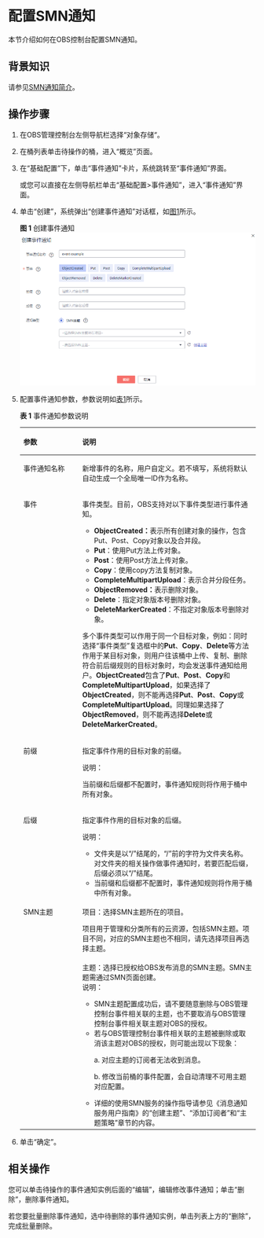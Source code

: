 # 配置SMN通知<a name="zh-cn_topic_0066088963"></a>

本节介绍如何在OBS控制台配置SMN通知。

## 背景知识<a name="section72855457345"></a>

请参见[SMN通知简介](SMN通知简介.md)。

## 操作步骤<a name="section4422459618019"></a>

1.  在OBS管理控制台左侧导航栏选择“对象存储“。
2.  在桶列表单击待操作的桶，进入“概览”页面。
3.  在“基础配置”下，单击“事件通知”卡片，系统跳转至“事件通知”界面。

    或您可以直接在左侧导航栏单击“基础配置\>事件通知”，进入“事件通知”界面。

4.  单击“创建”，系统弹出“创建事件通知”对话框，如[图1](#fig17847723015)所示。

    **图 1**  创建事件通知<a name="fig17847723015"></a>  
    ![](figures/创建事件通知.png "创建事件通知")

5.  配置事件通知参数，参数说明如[表1](#aobs_console_0039_mmccppss_table01)所示。

    **表 1**  事件通知参数说明

    <a name="aobs_console_0039_mmccppss_table01"></a>
    <table><thead align="left"><tr id="row2055942"><th class="cellrowborder" valign="top" width="25%" id="mcps1.2.3.1.1"><p id="p32313598"><a name="p32313598"></a><a name="p32313598"></a>参数</p>
    </th>
    <th class="cellrowborder" valign="top" width="75%" id="mcps1.2.3.1.2"><p id="p155758"><a name="p155758"></a><a name="p155758"></a>说明</p>
    </th>
    </tr>
    </thead>
    <tbody><tr id="row12616447"><td class="cellrowborder" valign="top" width="25%" headers="mcps1.2.3.1.1 "><p id="p15299288"><a name="p15299288"></a><a name="p15299288"></a>事件通知名称</p>
    </td>
    <td class="cellrowborder" valign="top" width="75%" headers="mcps1.2.3.1.2 "><p id="p31282850"><a name="p31282850"></a><a name="p31282850"></a>新增事件的名称，用户自定义。若不填写，系统将默认自动生成一个全局唯一ID作为名称。</p>
    </td>
    </tr>
    <tr id="row13110201"><td class="cellrowborder" valign="top" width="25%" headers="mcps1.2.3.1.1 "><p id="p55293359"><a name="p55293359"></a><a name="p55293359"></a>事件</p>
    </td>
    <td class="cellrowborder" valign="top" width="75%" headers="mcps1.2.3.1.2 "><p id="p49577065"><a name="p49577065"></a><a name="p49577065"></a>事件类型。目前，<span id="ph6378153015417"><a name="ph6378153015417"></a><a name="ph6378153015417"></a>OBS</span>支持对以下事件类型进行事件通知。</p>
    <a name="ul43540403"></a><a name="ul43540403"></a><ul id="ul43540403"><li><strong id="b2253084295127"><a name="b2253084295127"></a><a name="b2253084295127"></a>ObjectCreated：</strong>表示所有创建对象的操作，包含Put、Post、Copy对象以及合并段。</li><li><strong id="b21739820154642"><a name="b21739820154642"></a><a name="b21739820154642"></a>Put</strong>：使用Put方法上传对象。</li><li><strong id="b7554011173727"><a name="b7554011173727"></a><a name="b7554011173727"></a>Post</strong>：使用Post方法上传对象。</li><li><strong id="b19295192"><a name="b19295192"></a><a name="b19295192"></a>Copy</strong>：使用copy方法复制对象。</li><li><strong id="b6205384517382"><a name="b6205384517382"></a><a name="b6205384517382"></a>CompleteMultipartUpload</strong>：表示合并分段任务。</li><li><strong id="b4214016595037"><a name="b4214016595037"></a><a name="b4214016595037"></a>ObjectRemoved：</strong>表示删除对象。</li><li><strong id="b28442244"><a name="b28442244"></a><a name="b28442244"></a>Delete</strong>：指定对象版本号删除对象。</li><li><strong id="b22120394"><a name="b22120394"></a><a name="b22120394"></a>DeleteMarkerCreated</strong>：不指定对象版本号删除对象。</li></ul>
    <p id="p64865822"><a name="p64865822"></a><a name="p64865822"></a>多个事件类型可以作用于同一个目标对象，例如：同时选择“事件类型”复选框中的<strong id="b46921489"><a name="b46921489"></a><a name="b46921489"></a>Put</strong>、<strong id="b19640220"><a name="b19640220"></a><a name="b19640220"></a>Copy</strong>、<strong id="b42544256"><a name="b42544256"></a><a name="b42544256"></a>Delete</strong>等方法作用于某目标对象，则用户往该桶中上传、复制、删除符合前后缀规则的目标对象时，均会发送事件通知给用户。<strong id="b41674970143835"><a name="b41674970143835"></a><a name="b41674970143835"></a>ObjectCreated</strong>包含了<strong id="b15574064143840"><a name="b15574064143840"></a><a name="b15574064143840"></a>Put</strong>、<strong id="b62119592143845"><a name="b62119592143845"></a><a name="b62119592143845"></a>Post</strong>、<strong id="b7081676143849"><a name="b7081676143849"></a><a name="b7081676143849"></a>Copy</strong>和<strong id="b31607544151827"><a name="b31607544151827"></a><a name="b31607544151827"></a>CompleteMultipartUpload</strong>，如果选择了<strong id="b63678108143857"><a name="b63678108143857"></a><a name="b63678108143857"></a>ObjectCreated</strong>，则不能再选择<strong id="b39981405143910"><a name="b39981405143910"></a><a name="b39981405143910"></a>Put</strong>、<strong id="b17268397143910"><a name="b17268397143910"></a><a name="b17268397143910"></a>Post</strong>、<strong id="b56562934143910"><a name="b56562934143910"></a><a name="b56562934143910"></a>Copy</strong>或<strong id="b59319998143915"><a name="b59319998143915"></a><a name="b59319998143915"></a>CompleteMultipartUpload</strong>。同理如果选择了<strong id="b44527778143920"><a name="b44527778143920"></a><a name="b44527778143920"></a>ObjectRemoved</strong>，则不能再选择<strong id="b57045165143925"><a name="b57045165143925"></a><a name="b57045165143925"></a>Delete</strong>或<strong id="b40642771143930"><a name="b40642771143930"></a><a name="b40642771143930"></a>DeleteMarkerCreated</strong>。</p>
    </td>
    </tr>
    <tr id="row47353991"><td class="cellrowborder" valign="top" width="25%" headers="mcps1.2.3.1.1 "><p id="p10468038"><a name="p10468038"></a><a name="p10468038"></a>前缀</p>
    </td>
    <td class="cellrowborder" valign="top" width="75%" headers="mcps1.2.3.1.2 "><p id="p42604738"><a name="p42604738"></a><a name="p42604738"></a>指定事件作用的目标对象的前缀。</p>
    <div class="note" id="note13847653113412"><a name="note13847653113412"></a><a name="note13847653113412"></a><span class="notetitle"> 说明： </span><div class="notebody"><p id="p138481553193416"><a name="p138481553193416"></a><a name="p138481553193416"></a>当前缀和后缀都不配置时，事件通知规则将作用于桶中所有对象。</p>
    </div></div>
    </td>
    </tr>
    <tr id="row16547757"><td class="cellrowborder" valign="top" width="25%" headers="mcps1.2.3.1.1 "><p id="p65299951"><a name="p65299951"></a><a name="p65299951"></a>后缀</p>
    </td>
    <td class="cellrowborder" valign="top" width="75%" headers="mcps1.2.3.1.2 "><p id="p54804702"><a name="p54804702"></a><a name="p54804702"></a>指定事件作用的目标对象的后缀。</p>
    <div class="note" id="note64263792115"><a name="note64263792115"></a><a name="note64263792115"></a><span class="notetitle"> 说明： </span><div class="notebody"><a name="ul75801343183518"></a><a name="ul75801343183518"></a><ul id="ul75801343183518"><li>文件夹是以“/”结尾的，“/”前的字符为文件夹名称。对文件夹的相关操作做事件通知时，若要匹配后缀，后缀必须以“/”结尾。</li><li>当前缀和后缀都不配置时，事件通知规则将作用于桶中所有对象。</li></ul>
    </div></div>
    </td>
    </tr>
    <tr id="row16019620144324"><td class="cellrowborder" rowspan="2" valign="top" width="25%" headers="mcps1.2.3.1.1 "><p id="p28106203"><a name="p28106203"></a><a name="p28106203"></a>SMN主题</p>
    </td>
    <td class="cellrowborder" valign="top" width="75%" headers="mcps1.2.3.1.2 "><p id="p28828893173745"><a name="p28828893173745"></a><a name="p28828893173745"></a>项目：选择SMN主题所在的项目。</p>
    <p id="p66230298175226"><a name="p66230298175226"></a><a name="p66230298175226"></a>项目用于管理和分类所有的云资源，包括SMN主题。项目不同，对应的SMN主题也不相同，请先选择项目再选择主题。</p>
    </td>
    </tr>
    <tr id="row13603062"><td class="cellrowborder" valign="top" headers="mcps1.2.3.1.1 "><div class="p" id="p62009948"><a name="p62009948"></a><a name="p62009948"></a>主题：选择已授权给<span id="ph1583915521448"><a name="ph1583915521448"></a><a name="ph1583915521448"></a>OBS</span>发布消息的SMN主题。SMN主题需通过SMN页面创建。<div class="note" id="note21218627"><a name="note21218627"></a><a name="note21218627"></a><span class="notetitle"> 说明： </span><div class="notebody"><a name="ul290173585413"></a><a name="ul290173585413"></a><ul id="ul290173585413"><li class="NotesTextinTable">SMN主题配置成功后，请不要随意删除与<span id="ph3252558141"><a name="ph3252558141"></a><a name="ph3252558141"></a>OBS</span>管理控制台事件相关联的主题，也不要取消与<span id="ph12496511353"><a name="ph12496511353"></a><a name="ph12496511353"></a>OBS</span>管理控制台事件相关联主题对<span id="ph66421261753"><a name="ph66421261753"></a><a name="ph66421261753"></a>OBS</span>的授权。</li><li class="NotesTextinTable">若与<span id="ph630310191850"><a name="ph630310191850"></a><a name="ph630310191850"></a>OBS</span>管理控制台事件相关联的主题被删除或取消该主题对<span id="ph174479151055"><a name="ph174479151055"></a><a name="ph174479151055"></a>OBS</span>的授权，则可能出现以下现象：<p class="NotesTextinTable" id="p162521921105510"><a name="p162521921105510"></a><a name="p162521921105510"></a>a. 对应主题的订阅者无法收到消息。</p>
    <p class="NotesTextinTable" id="p198921517175511"><a name="p198921517175511"></a><a name="p198921517175511"></a>b. 修改当前桶的事件配置，会自动清理不可用主题对应配置。</p>
    </li><li>详细的使用SMN服务的操作指导请参见《消息通知服务用户指南》的“创建主题”、“添加订阅者”和“主题策略”章节的内容。</li></ul>
    </div></div>
    </div>
    </td>
    </tr>
    </tbody>
    </table>

6.  单击“确定”。

## 相关操作<a name="section183921920123113"></a>

您可以单击待操作的事件通知实例后面的“编辑”，编辑修改事件通知；单击“删除”，删除事件通知。

若您要批量删除事件通知，选中待删除的事件通知实例，单击列表上方的“删除”，完成批量删除。


